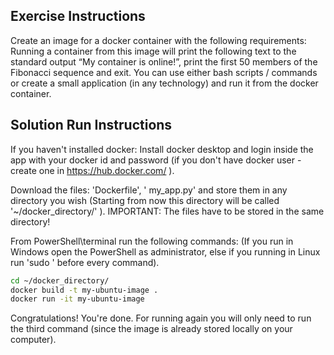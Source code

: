## Exercise Instructions
Create an image for a docker container with the following requirements:
Running a container from this image will print the following text to the standard output “My container is online!”,
print the first 50 members of the Fibonacci sequence and exit.
You can use either bash scripts / commands or create a small application (in any technology) and run it from the docker container.

## Solution Run Instructions
If you haven't installed docker:
Install docker desktop and login inside the app with your docker id and password
(if you don't have docker user - create one in https://hub.docker.com/ ).

Download the files: 'Dockerfile', ' my_app.py' 
and store them in any directory you wish (Starting from now this directory will be called '~/docker_directory/' ).
IMPORTANT: The files have to be stored in the same directory!


From PowerShell\terminal run the following commands:
(If you run in Windows open the PowerShell as administrator, 
   else if you running in Linux run 'sudo ' before every command).
```sh
cd ~/docker_directory/
docker build -t my-ubuntu-image .
docker run -it my-ubuntu-image
```
Congratulations! You're done.
For running again you will only need to run the third command (since the image is already stored locally on your computer).

